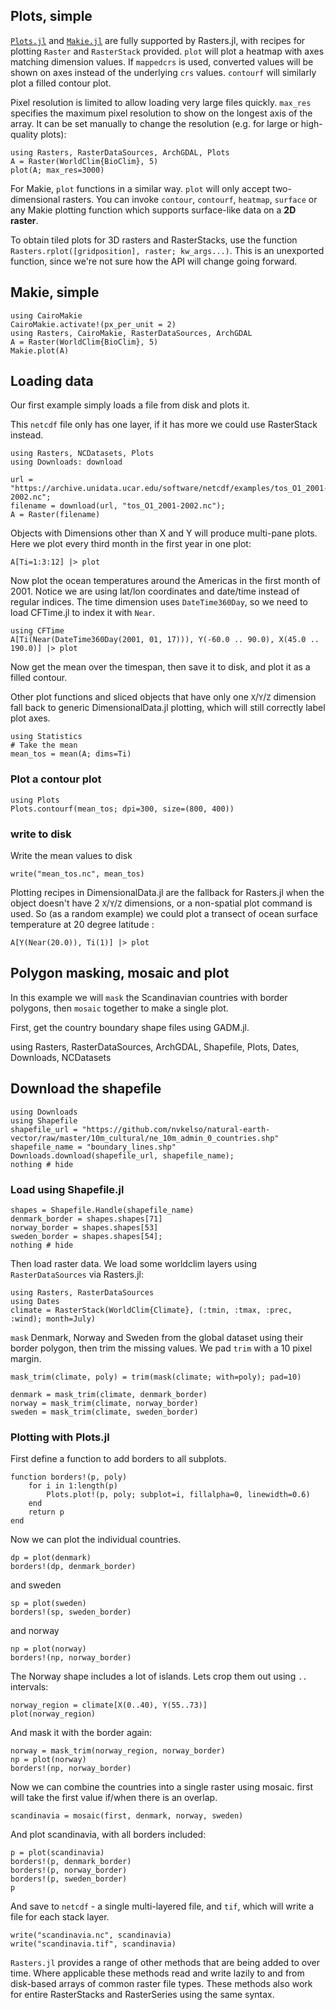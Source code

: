 ## Plots, simple
[`Plots.jl`](https://github.com/JuliaPlots/Plots.jl) and [`Makie.jl`](https://makie.org) are fully supported by
Rasters.jl, with recipes for plotting `Raster` and `RasterStack` provided. `plot`
will plot a heatmap with axes matching dimension values. If `mappedcrs` is used,
converted values will be shown on axes instead of the underlying `crs` values.
`contourf` will similarly plot a filled contour plot.

Pixel resolution is limited to allow loading very large files quickly. `max_res` 
specifies the maximum pixel resolution to show on the longest axis of the array.
It can be set manually to change the resolution (e.g. for large or high-quality plots):

````@example plots_simple
using Rasters, RasterDataSources, ArchGDAL, Plots
A = Raster(WorldClim{BioClim}, 5)
plot(A; max_res=3000)
````

For Makie, `plot` functions in a similar way.  `plot` will only accept two-dimensional rasters.
You can invoke `contour`, `contourf`, `heatmap`, `surface` or any Makie plotting function which
supports surface-like data on a **2D raster**.

To obtain tiled plots for 3D rasters and RasterStacks, use the function `Rasters.rplot([gridposition], raster; kw_args...)`. 
This is an unexported function, since we're not sure how the API will change going forward.

## Makie, simple

````@example makie_simple
using CairoMakie 
CairoMakie.activate!(px_per_unit = 2)
using Rasters, CairoMakie, RasterDataSources, ArchGDAL
A = Raster(WorldClim{BioClim}, 5)
Makie.plot(A)
````

## Loading data
Our first example simply loads a file from disk and plots it.

This `netcdf` file only has one layer, if it has more we could use RasterStack instead.

````@example plots
using Rasters, NCDatasets, Plots
using Downloads: download

url = "https://archive.unidata.ucar.edu/software/netcdf/examples/tos_O1_2001-2002.nc";
filename = download(url, "tos_O1_2001-2002.nc");
A = Raster(filename)
````

Objects with Dimensions other than X and Y will produce multi-pane plots. Here we plot every third month in
the first year in one plot:

````@example plots
A[Ti=1:3:12] |> plot
````

Now plot the ocean temperatures around the Americas in the first month of 2001.
Notice we are using lat/lon coordinates and date/time instead of regular
indices. The time dimension uses `DateTime360Day`, so we need to load CFTime.jl
to index it with `Near`.

````@example plots
using CFTime
A[Ti(Near(DateTime360Day(2001, 01, 17))), Y(-60.0 .. 90.0), X(45.0 .. 190.0)] |> plot 
````

Now get the mean over the timespan, then save it to disk, and plot it as a
filled contour.

Other plot functions and sliced objects that have only one `X`/`Y`/`Z` dimension
fall back to generic DimensionalData.jl plotting, which will still correctly
label plot axes.

````@example plots
using Statistics
# Take the mean
mean_tos = mean(A; dims=Ti)
````

### Plot a contour plot

````@example plots
using Plots
Plots.contourf(mean_tos; dpi=300, size=(800, 400))
````
### write to disk
Write the mean values to disk

````@example plots
write("mean_tos.nc", mean_tos)
````

Plotting recipes in DimensionalData.jl are the fallback for Rasters.jl when the
object doesn't have 2 `X`/`Y`/`Z` dimensions, or a non-spatial plot command is
used. So (as a random example) we could plot a transect of ocean surface
temperature at 20 degree latitude :

````@example plots
A[Y(Near(20.0)), Ti(1)] |> plot
````
## Polygon masking, mosaic and plot

In this example we will `mask` the Scandinavian countries with border polygons,
then `mosaic` together to make a single plot. 

First, get the country boundary shape files using GADM.jl.

using Rasters, RasterDataSources, ArchGDAL, Shapefile, Plots, Dates, Downloads, NCDatasets

## Download the shapefile
````@example plots
using Downloads
using Shapefile
shapefile_url = "https://github.com/nvkelso/natural-earth-vector/raw/master/10m_cultural/ne_10m_admin_0_countries.shp"
shapefile_name = "boundary_lines.shp"
Downloads.download(shapefile_url, shapefile_name);
nothing # hide
````
### Load using Shapefile.jl

````@example plots
shapes = Shapefile.Handle(shapefile_name)
denmark_border = shapes.shapes[71]
norway_border = shapes.shapes[53]
sweden_border = shapes.shapes[54];
nothing # hide
````

Then load raster data. We load some worldclim layers using `RasterDataSources` via Rasters.jl:

````@example plots
using Rasters, RasterDataSources
using Dates
climate = RasterStack(WorldClim{Climate}, (:tmin, :tmax, :prec, :wind); month=July)
````

`mask` Denmark, Norway and Sweden from the global dataset using their border polygon,
then trim the missing values. We pad `trim` with a 10 pixel margin.

````@example plots
mask_trim(climate, poly) = trim(mask(climate; with=poly); pad=10)

denmark = mask_trim(climate, denmark_border)
norway = mask_trim(climate, norway_border)
sweden = mask_trim(climate, sweden_border)
````

### Plotting with Plots.jl
First define a function to add borders to all subplots.

````@example plots
function borders!(p, poly)
    for i in 1:length(p)
        Plots.plot!(p, poly; subplot=i, fillalpha=0, linewidth=0.6)
    end
    return p
end
````

Now we can plot the individual countries.

````@example plots
dp = plot(denmark)
borders!(dp, denmark_border)
````

and sweden

````@example plots
sp = plot(sweden)
borders!(sp, sweden_border)
````

and norway

````@example plots
np = plot(norway)
borders!(np, norway_border)
````

The Norway shape includes a lot of islands. Lets crop them out using `..` intervals:

````@example plots
norway_region = climate[X(0..40), Y(55..73)]
plot(norway_region)
````
And mask it with the border again:

````@example plots
norway = mask_trim(norway_region, norway_border)
np = plot(norway)
borders!(np, norway_border)
````

Now we can combine the countries into a single raster using mosaic. first will take the first value if/when there is an overlap.

````@example plots
scandinavia = mosaic(first, denmark, norway, sweden)
````

And plot scandinavia, with all borders included:

````@example plots
p = plot(scandinavia)
borders!(p, denmark_border)
borders!(p, norway_border)
borders!(p, sweden_border)
p
````

And save to `netcdf` - a single multi-layered file, and `tif`, which will write a file for each stack layer.

````@example plots
write("scandinavia.nc", scandinavia)
write("scandinavia.tif", scandinavia)
````

`Rasters.jl` provides a range of other methods that are being added to over time. Where applicable these methods
read and write lazily to and from disk-based arrays of common raster file types. These methods also work for
entire RasterStacks and RasterSeries using the same syntax.
